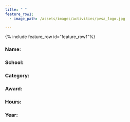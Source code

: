```yaml
---
title: " "
feature_row1:
  - image_path: /assets/images/activities/pvsa_logo.jpg

---
```


{% include feature_row id="feature_row1"%}

### Name:  
### School:  
### Category:  
### Award:  
### Hours:
### Year:    
